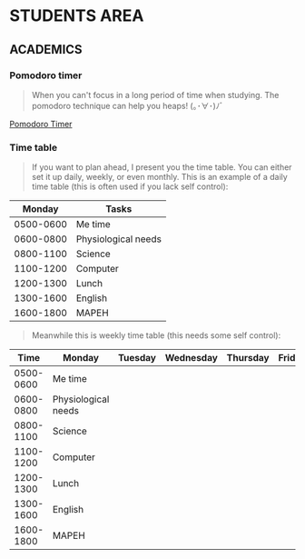 # STUDENTS AREA

## ACADEMICS
### Pomodoro timer
> When you can't focus in a long period of time when studying. The pomodoro technique can help you heaps! (｡･∀･)ﾉﾞ

[Pomodoro Timer](https://pomofocus.io/)

### Time table
> If you want to plan ahead, I present you the time table. You can either set it up daily, weekly, or even monthly.
> This is an example of a daily time table (this is often used if you lack self control):

| Monday  | Tasks |
| ------------- | ------------- |
| 0500-0600  | Me time  |
| 0600-0800  | Physiological needs  |
| 0800-1100  | Science  |
| 1100-1200  | Computer  |
| 1200-1300  | Lunch  |
| 1300-1600  | English  |
| 1600-1800  | MAPEH  |

> Meanwhile this is weekly time table (this needs some self control):

| Time   | Monday  | Tuesday  | Wednesday  | Thursday  | Friday  | Saturday  | Sunday  |
| ------------- | ------------- | ------------- | ------------- | ------------- | ------------- | ------------- | ------------- |
| 0500-0600  | Me time  |
| 0600-0800  | Physiological needs  |
| 0800-1100  | Science  |
| 1100-1200  | Computer  |
| 1200-1300  | Lunch  |
| 1300-1600  | English  |
| 1600-1800  | MAPEH  |
